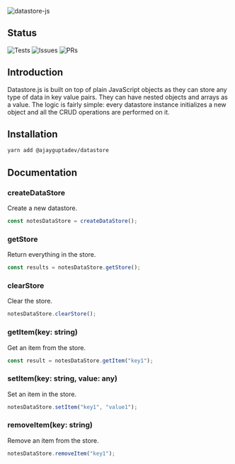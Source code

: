 ![datastore-js](https://user-images.githubusercontent.com/71135962/159658498-bfd1def8-cd91-4425-b7b9-cf84840e0d52.png)

## Status

![Tests](https://github.com/itsag/datastore.js/actions/workflows/tests-build.yml/badge.svg) ![Issues](https://img.shields.io/github/issues/itsag/datastore.js.svg) ![PRs](https://img.shields.io/github/issues-pr/itsag/datastore.js.svg)

## Introduction

Datastore.js is built on top of plain JavaScript objects as they can store any type of data in key value pairs. They can have nested objects and arrays as a value. The logic is fairly simple: every datastore instance initializes a new object and all the CRUD operations are performed on it.

## Installation

```sh
yarn add @ajayguptadev/datastore
```

## Documentation

### createDataStore

Create a new datastore.

```js
const notesDataStore = createDataStore();
```

### getStore

Return everything in the store.

```js
const results = notesDataStore.getStore();
```

### clearStore

Clear the store.

```js
notesDataStore.clearStore();
```

### getItem(key: string)

Get an item from the store.

```js
const result = notesDataStore.getItem("key1");
```

### setItem(key: string, value: any)

Set an item in the store.

```js
notesDataStore.setItem("key1", "value1");
```

### removeItem(key: string)

Remove an item from the store.

```js
notesDataStore.removeItem("key1");
```
